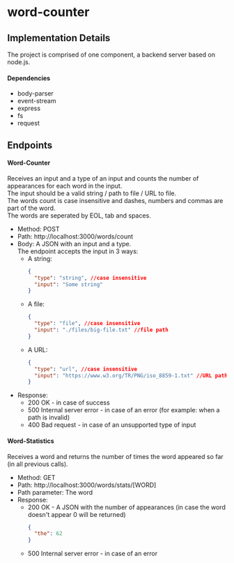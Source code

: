 # word-counter

## Implementation Details
The project is comprised of one component, a backend server based on node.js.

#### Dependencies
* body-parser
* event-stream
* express
* fs
* request

## Endpoints
#### Word-Counter
Receives an input and a type of an input and counts the number of appearances for each word in the input.  
The input should be a valid string / path to file / URL to file.  
The words count is case insensitive and dashes, numbers and commas are part of the word.  
The words are seperated by EOL, tab and spaces.

* Method: POST
* Path: http://localhost:3000/words/count
* Body: A JSON with an input and a type.  
The endpoint accepts the input in 3 ways:
    - A string:
        ```json
        {
          "type": "string", //case insensitive
          "input": "Some string"
        }
        ```
    - A file:
        ```json
        {
          "type": "file", //case insensitive
          "input": "./files/big-file.txt" //file path
        }
        ```
    - A URL:
        ```json
        {
          "type": "url", //case insensitive
          "input": "https://www.w3.org/TR/PNG/iso_8859-1.txt" //URL path
        }
        ```
* Response:
    - 200 OK - in case of success
    - 500 Internal server error - in case of an error (for example: when a path is invalid)
    - 400 Bad request - in case of an unsupported type of input

#### Word-Statistics
Receives a word and returns the number of times the word appeared so far (in all previous calls).

* Method: GET
* Path: http://localhost:3000/words/stats/[WORD]
* Path parameter: The word 
* Response:
    - 200 OK - A JSON with the number of appearances (in case the word doesn't appear 0 will be returned)
        ```json
        {
          "the": 62
        }
        ```
    - 500 Internal server error - in case of an error
